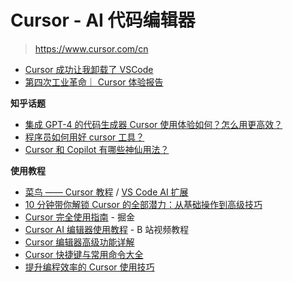 # Cursor - AI 代码编辑器

> https://www.cursor.com/cn

- [Cursor 成功让我卸载了 VSCode](https://zhuanlan.zhihu.com/p/1341154936)
- [第四次工业革命｜ Cursor 体验报告](https://blog.bosswnx.xyz/posts/2024/cursor-experience-review/)

**知乎话题**

- [集成 GPT-4 的代码生成器 Cursor 使用体验如何？怎么用更高效？](https://www.zhihu.com/question/590152131)
- [程序员如何用好 cursor 工具？](https://www.zhihu.com/question/1339583068)
- [Cursor 和 Copilot 有哪些神仙用法？](https://www.zhihu.com/question/600101707)

**使用教程**

- [菜鸟 —— Cursor 教程](https://www.runoob.com/cursor/cursor-tutorial.html) / [VS Code AI 扩展](https://www.runoob.com/vscode/vscode-ai-extensions.html)
- [10 分钟带你解锁 Cursor 的全部潜力：从基础操作到高级技巧](https://www.ifb.me/zh/blog/backend/10-fen-zhong-jie-suo)
- [Cursor 完全使用指南](https://juejin.cn/post/7319433201163042850) - 掘金
- [Cursor AI 编辑器使用教程](https://www.bilibili.com/video/BV1Fh4y1X7zR/) - B 站视频教程
- [Cursor 编辑器高级功能详解](https://zhuanlan.zhihu.com/p/621644542)
- [Cursor 快捷键与常用命令大全](https://github.com/Yidadaa/Cursor-Tutorial)
- [提升编程效率的 Cursor 使用技巧](https://mp.weixin.qq.com/s/2X4cpq1aMw6PZGqB6Qh8_Q)
